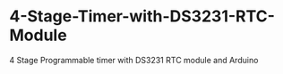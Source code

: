 # 4-Stage-Timer-with-DS3231-RTC-Module
4 Stage Programmable timer with DS3231 RTC module  and Arduino
